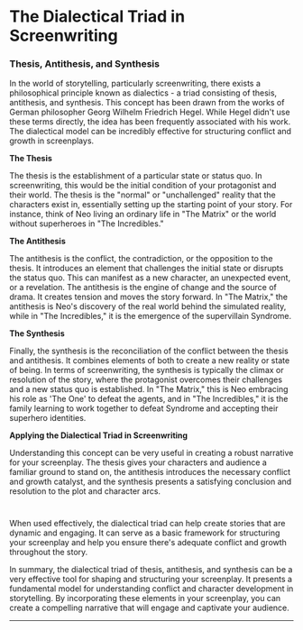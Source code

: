 # The Dialectical Triad in Screenwriting

### Thesis, Antithesis, and Synthesis

In the world of storytelling, particularly screenwriting, there exists a philosophical principle known as dialectics - a triad consisting of thesis, antithesis, and synthesis. This concept has been drawn from the works of German philosopher Georg Wilhelm Friedrich Hegel. While Hegel didn't use these terms directly, the idea has been frequently associated with his work. The dialectical model can be incredibly effective for structuring conflict and growth in screenplays.

**The Thesis**

The thesis is the establishment of a particular state or status quo. In screenwriting, this would be the initial condition of your protagonist and their world. The thesis is the "normal" or "unchallenged" reality that the characters exist in, essentially setting up the starting point of your story. For instance, think of Neo living an ordinary life in "The Matrix" or the world without superheroes in "The Incredibles."

**The Antithesis**

The antithesis is the conflict, the contradiction, or the opposition to the thesis. It introduces an element that challenges the initial state or disrupts the status quo. This can manifest as a new character, an unexpected event, or a revelation. The antithesis is the engine of change and the source of drama. It creates tension and moves the story forward. In "The Matrix," the antithesis is Neo's discovery of the real world behind the simulated reality, while in "The Incredibles," it is the emergence of the supervillain Syndrome.

**The Synthesis**

Finally, the synthesis is the reconciliation of the conflict between the thesis and antithesis. It combines elements of both to create a new reality or state of being. In terms of screenwriting, the synthesis is typically the climax or resolution of the story, where the protagonist overcomes their challenges and a new status quo is established. In "The Matrix," this is Neo embracing his role as 'The One' to defeat the agents, and in "The Incredibles," it is the family learning to work together to defeat Syndrome and accepting their superhero identities.

**Applying the Dialectical Triad in Screenwriting**

Understanding this concept can be very useful in creating a robust narrative for your screenplay. The thesis gives your characters and audience a familiar ground to stand on, the antithesis introduces the necessary conflict and growth catalyst, and the synthesis presents a satisfying conclusion and resolution to the plot and character arcs.

#

When used effectively, the dialectical triad can help create stories that are dynamic and engaging. It can serve as a basic framework for structuring your screenplay and help you ensure there's adequate conflict and growth throughout the story.

In summary, the dialectical triad of thesis, antithesis, and synthesis can be a very effective tool for shaping and structuring your screenplay. It presents a fundamental model for understanding conflict and character development in storytelling. By incorporating these elements in your screenplay, you can create a compelling narrative that will engage and captivate your audience.

---
